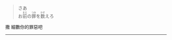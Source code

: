 > <div>さあ</div><div>お<ruby><rb>前</rb><rt>まえ</rt></ruby>の<ruby><rb>罪</rb><rt>つみ</rt></ruby>を<ruby><rb>数</rb><rt>かぞ</rt></ruby>えろ</div>

撒		細數你的罪惡吧	

---
